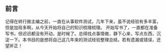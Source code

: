 ## 前言

记得在转行做主编之前，一直在从事软件测试，几年下来，虽不说经验有多丰富，但是加班多啊，从今天开始将自己的知识梳理梳理。
开始写书了，一直都在准备写书，但迟迟都没有开动，是时候了。总得找点事情做，静下心来，写点东西，沉淀一下。本书目的是想将自己这几年来的测试经验整理总结，若有遗漏或错误，还望斧正！



